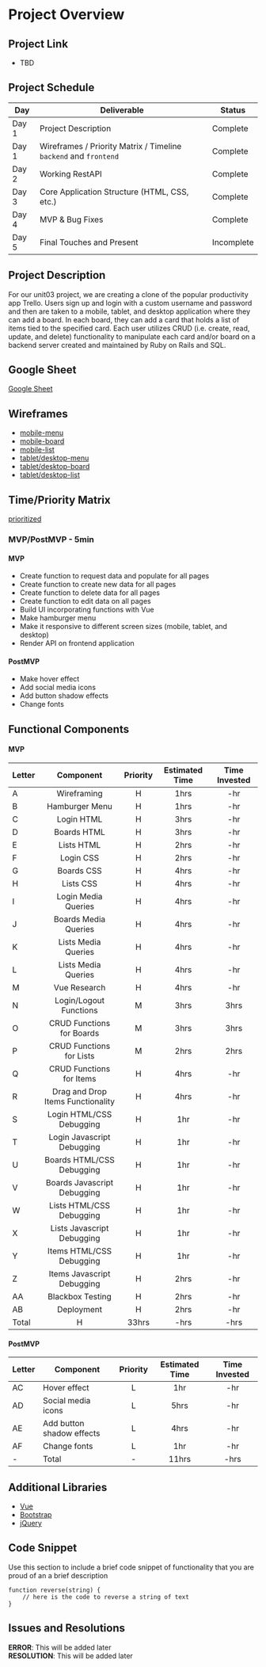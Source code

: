 # Project Overview

## Project Link
- TBD

## Project Schedule

|  Day | Deliverable | Status
|---|---| ---|
|Day 1| Project Description | Complete
|Day 1| Wireframes / Priority Matrix / Timeline `backend` and `frontend`| Complete
|Day 2| Working RestAPI | Complete
|Day 3| Core Application Structure (HTML, CSS, etc.) | Complete
|Day 4| MVP & Bug Fixes | Complete
|Day 5| Final Touches and Present | Incomplete

## Project Description
For our unit03 project, we are creating a clone of the popular productivity app Trello. Users sign up and login with a custom username and password and then are taken to a mobile, tablet, and desktop application where they can add a board. In each board, they can add a card that holds a list of items tied to the specified card. Each user utilizes CRUD (i.e. create, read, update, and delete) functionality to manipulate each card and/or board on a backend server created and maintained by Ruby on Rails and SQL.

## Google Sheet
[Google Sheet](https://docs.google.com/spreadsheets/d/1V1M3Eq1NXH2PNmeTlVviRhEjX9kenq769Vo2P5mMtro/edit#gid=0) 

## Wireframes

- [mobile-menu](https://res.cloudinary.com/g31ssa/image/upload/v1598214452/Mobile%20Menu.png)
- [mobile-board](https://res.cloudinary.com/g31ssa/image/upload/v1598214510/Mobile%20Boards.png)
- [mobile-list](https://res.cloudinary.com/g31ssa/image/upload/v1598214545/MObile%20List.png)
- [tablet/desktop-menu](https://res.cloudinary.com/g31ssa/image/upload/v1598214576/Tablet%20and%20Web%20Main%20page.png)
- [tablet/desktop-board](https://res.cloudinary.com/g31ssa/image/upload/v1598214781/boards.png)
- [tablet/desktop-list](https://res.cloudinary.com/g31ssa/image/upload/v1598214753/lists.png)



## Time/Priority Matrix 

[prioritized](https://docs.google.com/presentation/d/1igh0lJlM-ysyFnUZPP5U7qRCc_QVuoV4jBBvbCJV-5E/edit?usp=sharing)

### MVP/PostMVP - 5min

#### MVP
- Create function to request data and populate for all pages
- Create function to create new data for all pages
- Create function to delete data for all pages
- Create function to edit data on all pages
- Build UI incorporating functions with Vue
- Make hamburger menu
- Make it responsive to different screen sizes (mobile, tablet, and desktop)
- Render API on frontend application

#### PostMVP 
- Make hover effect
- Add social media icons
- Add button shadow effects
- Change fonts


## Functional Components

#### MVP

| Letter | Component | Priority | Estimated Time | Time Invested |
| --- | :---: |  :---: | :---: | :---: |
| A | Wireframing | H | 1hrs | -hr |
| B | Hamburger Menu | H | 1hrs | -hr |
| C | Login HTML | H | 3hrs | -hr |
| D | Boards HTML | H | 3hrs | -hr |
| E | Lists HTML | H | 2hrs | -hr |
| F | Login CSS | H | 2hrs | -hr |
| G | Boards CSS | H | 4hrs | -hr |
| H | Lists CSS | H | 4hrs | -hr |
| I | Login Media Queries | H | 4hrs | -hr |
| J | Boards Media Queries | H | 4hrs | -hr |
| K | Lists Media Queries | H | 4hrs | -hr |
| L | Lists Media Queries | H | 4hrs | -hr |
| M | Vue Research | H | 4hrs | -hr |
| N | Login/Logout Functions | M | 3hrs | 3hrs |
| O | CRUD Functions for Boards | M | 3hrs | 3hrs |
| P | CRUD Functions for Lists | M | 2hrs | 2hrs |
| Q | CRUD Functions for Items | H | 4hrs | -hr |
| R | Drag and Drop Items Functionality | H | 4hrs | -hr |
| S | Login HTML/CSS Debugging | H | 1hr| -hr |
| T | Login Javascript Debugging | H | 1hr| -hr |
| U | Boards HTML/CSS Debugging | H | 1hr| -hr |
| V | Boards Javascript Debugging | H | 1hr| -hr |
| W | Lists HTML/CSS Debugging | H | 1hr| -hr |
| X | Lists Javascript Debugging | H | 1hr| -hr |
| Y | Items HTML/CSS Debugging | H | 1hr| -hr |
| Z | Items Javascript Debugging | H | 2hrs | -hr |
| AA | Blackbox Testing | H | 2hrs | -hr |
| AB | Deployment | H | 2hrs| -hr |
| Total | H | 33hrs| -hrs | -hrs |

#### PostMVP
| Letter | Component | Priority | Estimated Time | Time Invested |
| --- | --- | :---: |  :---: | :---: |
| AC | Hover effect | L | 1hr | -hr |
| AD | Social media icons | L | 5hrs | -hr |
| AE | Add button shadow effects | L | 4hrs | -hr |
| AF | Change fonts | L | 1hr | -hr |
| - | Total | - | 11hrs | -hrs | -hrs |

## Additional Libraries
- [Vue](https://vuejs.org)
- [Bootstrap](https://getbootstrap.com/)
- [jQuery](https://jquery.com/)

## Code Snippet

Use this section to include a brief code snippet of functionality that you are proud of an a brief description  

```
function reverse(string) {
	// here is the code to reverse a string of text
}
```

## Issues and Resolutions
**ERROR**: This will be added later                            
**RESOLUTION**: This will be added later